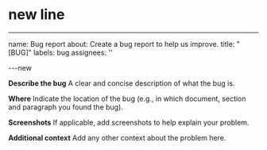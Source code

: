 

new line 
=======

---
name: Bug report
about: Create a bug report to help us improve.
title: "[BUG]"
labels: bug
assignees: ''

---new 

**Describe the bug**
A clear and concise description of what the bug is.

**Where**
Indicate the location of the bug (e.g., in which document, section and paragraph you found the bug).

**Screenshots**
If applicable, add screenshots to help explain your problem.


**Additional context**
Add any other context about the problem here.
